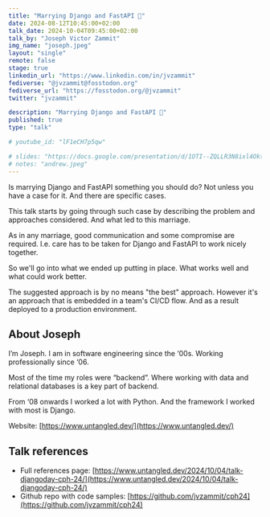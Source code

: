 ```yaml
---
title: "Marrying Django and FastAPI 💍"
date: 2024-08-12T10:45:00+02:00
talk_date: 2024-10-04T09:45:00+02:00
talk_by: "Joseph Victor Zammit"
img_name: "joseph.jpeg"
layout: "single"
remote: false
stage: true
linkedin_url: "https://www.linkedin.com/in/jvzammit"
fediverse: "@jvzammit@fosstodon.org"
fediverse_url: "https://fosstodon.org/@jvzammit"
twitter: "jvzammit"

description: "Marrying Django and FastAPI 💍"
published: true
type: "talk"

# youtube_id: "lF1eCH7p5qw"

# slides: "https://docs.google.com/presentation/d/1OTI--ZQLLR3N8ixl4OktEwbXfiau_0BNXicl_3j5uYc/edit?usp=sharing"
# notes: "andrew.jpeg"
---
```

Is marrying Django and FastAPI something you should do? Not unless you have a case for it. And there are specific cases. 

This talk starts by going through such case by describing the problem and approaches considered. And what led to this marriage.

As in any marriage, good communication and some compromise are required. I.e. care has to be taken for Django and FastAPI to work nicely together.

So we'll go into what we ended up putting in place. What works well and what could work better.

The suggested approach is by no means "the best" approach. However it's an approach that is embedded in a team's CI/CD flow. And as a result deployed to a production environment.

## About Joseph

I’m Joseph. I am in software engineering since the ‘00s. Working professionally since ‘06.

Most of the time my roles were “backend”. Where working with data and relational databases is a key part of backend.

From ‘08 onwards I worked a lot with Python. And the framework I worked with most is Django.

Website: [https://www.untangled.dev/](https://www.untangled.dev/)

## Talk references

* Full references page: [https://www.untangled.dev/2024/10/04/talk-djangoday-cph-24/](https://www.untangled.dev/2024/10/04/talk-djangoday-cph-24/)
* Github repo with code samples: [https://github.com/jvzammit/cph24](https://github.com/jvzammit/cph24)
